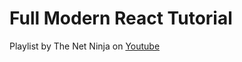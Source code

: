 # Full Modern React Tutorial

Playlist by The Net Ninja on [Youtube](https://www.youtube.com/playlist?list=PL4cUxeGkcC9gUgr39Q_yD6v-bSyMwKPUI)

